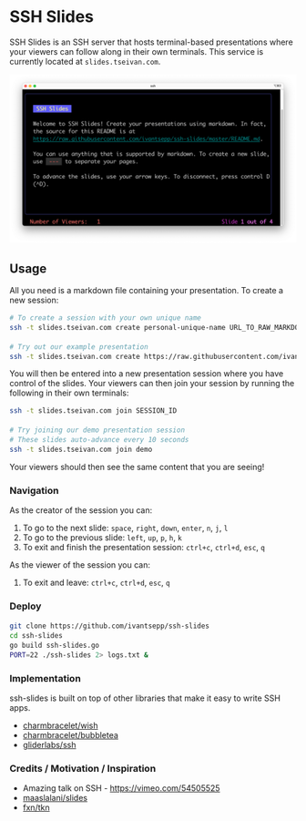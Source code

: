 # SSH Slides

SSH Slides is an SSH server that hosts terminal-based presentations where your viewers can follow along in their own terminals. This service is currently located at `slides.tseivan.com`.

![Screenshot of SSH Slides](./screenshot.png "Screenshot of SSH Slides")

## Usage

All you need is a markdown file containing your presentation. To create a new session:

```bash
# To create a session with your own unique name
ssh -t slides.tseivan.com create personal-unique-name URL_TO_RAW_MARKDOWN

# Try out our example presentation
ssh -t slides.tseivan.com create https://raw.githubusercontent.com/ivantsepp/ssh-slides/master/example_presentation.md
```

You will then be entered into a new presentation session where you have control of the slides. Your viewers can then join your session by running the following in their own terminals:

```bash
ssh -t slides.tseivan.com join SESSION_ID

# Try joining our demo presentation session
# These slides auto-advance every 10 seconds
ssh -t slides.tseivan.com join demo
```

Your viewers should then see the same content that you are seeing!

### Navigation

As the creator of the session you can:

1. To go to the next slide: `space`, `right`, `down`, `enter`, `n`, `j`, `l`
2. To go to the previous slide: `left`, `up`, `p`, `h`, `k`
3. To exit and finish the presentation session: `ctrl+c`, `ctrl+d`, `esc`, `q`

As the viewer of the session you can:
1. To exit and leave: `ctrl+c`, `ctrl+d`, `esc`, `q`

### Deploy

```bash
git clone https://github.com/ivantsepp/ssh-slides
cd ssh-slides
go build ssh-slides.go
PORT=22 ./ssh-slides 2> logs.txt &
```

### Implementation

ssh-slides is built on top of other libraries that make it easy to write SSH apps.

- [charmbracelet/wish](https://github.com/charmbracelet/wish)
- [charmbracelet/bubbletea](https://github.com/charmbracelet/bubbletea)
- [gliderlabs/ssh](https://github.com/gliderlabs/ssh)


### Credits / Motivation / Inspiration

- Amazing talk on SSH - https://vimeo.com/54505525
- [maaslalani/slides](https://github.com/maaslalani/slides)
- [fxn/tkn](https://github.com/fxn/tkn)
